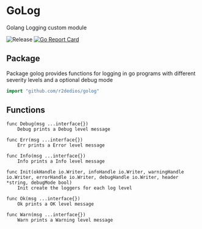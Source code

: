 # GoLog
Golang Logging custom module

![Release](https://img.shields.io/github/v/release/r2dedios/golog?color=purple&include_prereleases&label=Release)
[![Go Report Card](https://goreportcard.com/badge/github.com/r2dedios/golog)](https://goreportcard.com/report/github.com/r2dedios/golog)

## Package
Package golog provides functions for logging in go programs with different
severity levels and a optional debug mode
```go
import "github.com/r2dedios/golog"
```


## Functions

```
func Debug(msg ...interface{})
    Debug prints a Debug level message

func Err(msg ...interface{})
    Err prints a Error level message

func Info(msg ...interface{})
    Info prints a Info level message

func Init(okHandle io.Writer, infoHandle io.Writer, warningHandle io.Writer, errorHandle io.Writer, debugHandle io.Writer, header *string, debugMode bool)
    Init create the loggers for each log level

func Ok(msg ...interface{})
    Ok prints a OK level message

func Warn(msg ...interface{})
    Warn prints a Warning level message
```
